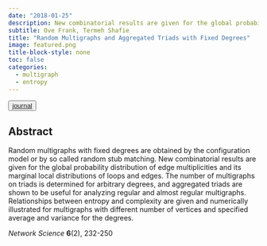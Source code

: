 ```yaml
---
date: "2018-01-25"
description: New combinatorial results are given for the global probability distribution of edge multiplicities and its marginal local distributions of loops and edges. 
subtitle: Ove Frank, Termeh Shafie
title: "Random Multigraphs and Aggregated Triads with Fixed Degrees"
image: featured.png
title-block-style: none
toc: false
categories: 
  - multigraph
  - entropy
---
```


<button type="button" class="btn btn-outline-success"><a href="https://doi.org/10.1017/nws.2017.31">journal</a></button>


## Abstract 
Random multigraphs with fixed degrees are obtained by the configuration model or by so called random stub matching. New combinatorial results are given for the global probability distribution of edge multiplicities and its marginal local distributions of loops and edges. The number of multigraphs on triads is determined for arbitrary degrees, and aggregated triads are shown to be useful for analyzing regular and almost regular multigraphs. Relationships between entropy and complexity are given and numerically illustrated for multigraphs with different number of vertices and specified average and variance for the degrees.

*Network Science* **6**(2), 232-250

